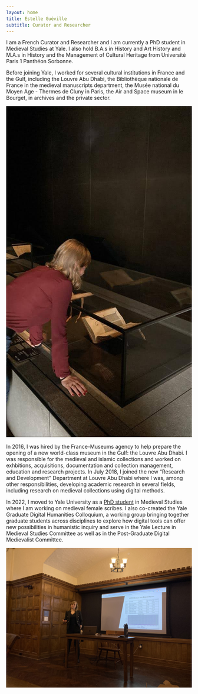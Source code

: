```yaml
---
layout: home
title: Estelle Guéville
subtitle: Curator and Researcher
---
```


I am a French Curator and Researcher and I am currently a PhD student in Medieval Studies at Yale. I also hold B.A.s in History and Art History and M.A.s in History and the Management of Cultural Heritage from Université Paris 1 Panthéon Sorbonne.

Before joining Yale, I worked for several cultural institutions in France and the Gulf, including the Louvre Abu Dhabi, the Bibliothèque nationale de France  in the medieval manuscripts department, the Musée national du Moyen Age - Thermes de Cluny in Paris, the Air and Space museum in le Bourget, in archives and the private sector.

<a href="/assets/img/LAD.jpg" data-lightbox="PBP" data-title="Louvre Abu Dhabi ©Beverly Galdamez">
  <img src="/assets/img/LAD.jpg" title="Louvre Abu Dhabi ©Beverly Galdamez">
</a>

In 2016, I was hired by the France-Museums agency to help prepare the opening of a new world-class museum in the Gulf: the Louvre Abu Dhabi. I was responsible for the medieval and islamic collections and worked on exhbitions, acquisitions, documentation and collection management, education and research projects. In July 2018, I joined the new “Research and Development” Department at Louvre Abu Dhabi where I was, among other responsibilities, developing academic research in several fields, including research on medieval collections using digital methods.

In 2022, I moved to Yale University as a [PhD student](https://medieval.yale.edu/people/estelle-gu-ville) in Medieval Studies where I am working on medieval female scribes. I also co-created the Yale Graduate Digital Humanities Colloquium, a working group bringing together graduate students across disciplines to explore how digital tools can offer new possibilities in humanistic inquiry and serve in the Yale Lecture in Medieval Studies Committee as well as in the Post-Graduate Digital Medievalist Committee.

<a href="/assets/img/medievallunch.jpg" data-lightbox="PBP" data-title="Paris Bible Project ©Serena Strecker">
  <img src="/assets/img/medievallunch.jpg" title="Paris Bible Project ©Serena Strecker">
</a>
